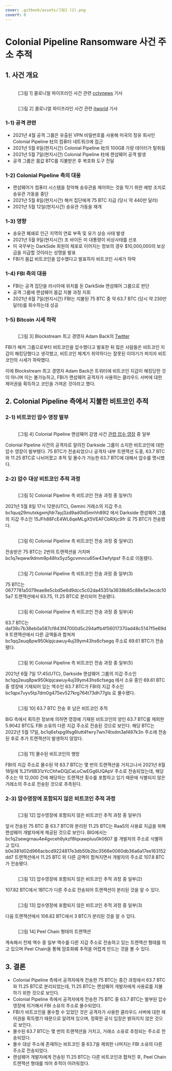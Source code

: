 ```yaml
---
cover: .gitbook/assets/그림1 (2).png
coverY: 0
---
```


# Colonial Pipeline Ransomware 사건 주소 추적

## 1. 사건 개요

<figure><img src=".gitbook/assets/image (14).png" alt=""><figcaption><p>[그림 1] 콜로니얼 파이프라인 사건 관련 <a href="https://www.cctvnews.co.kr/news/articleView.html?idxno=229908">cctvnews</a> 기사</p></figcaption></figure>

<figure><img src=".gitbook/assets/image (4).png" alt=""><figcaption><p>[그림 2] 콜로니얼 파이프라인 사건 관련 <a href="https://www.itworld.co.kr/news/197089">itworld</a> 기사</p></figcaption></figure>



### 1-1) 공격 관련

* 2021년 4월 공격 그룹은 유출된 VPN 비밀번호를 사용해 미국의 정유 회사인 Colonial Pipeline 社의 컴퓨터 네트워크에 접근
* 2021년 5월 6일(현지시간) Colonial Pipeline 社의 100GB 가량 데이터가 탈취됨
* 2021년 5월 7일(현지시간) Colonial Pipeline 社에 랜섬웨어 공격 발생
* 공격 그룹은 몸값 BTC를 지불받은 후 복호화 도구 전달



### 1-2) Colonial Pipeline 측의 대응

* 랜섬웨어가 컴퓨터 시스템을 장악해 송유관을 제어하는 것을 막기 위한 예방 조치로 송유관 가동을 중단
* 2021년 5월 8일(현지시간) 해커 집단에게 75 BTC 지급 (당시 약 440만 달러)
* 2021년 5월 12일(현지시간) 송유관 가동을 재개



### 1-3) 영향

* 송유관 폐쇄로 인근 지역의 연료 부족 및 유가 상승 사태 발생
* 2021년 5월 9일(현지시간) 조 바이든 미 대통령이 비상사태를 선포
* 미 국무부는 DarkSide 회원의 체포로 이어지는 정보의 경우 $10,000,000의 보상금을 지급할 것이라는 성명을 발표
* FBI가 몸값 비트코인을 압수했다고 발표하자 비트코인 시세가 하락



### 1-4) FBI 측의 대응

* FBI는 공격 집단을 러시아에 위치를 둔 DarkSide 랜섬웨어 그룹으로 판단
* 공격 그룹에 랜섬웨어 몸값 지불 과정 지휘
* 2021년 6월 7일(현지시간) FBI는 지불된 75 BTC 중 약 63.7 BTC (당시 약 230만 달러)를 회수하는데 성공



### 1-5) Bitcoin 시세 하락

<figure><img src=".gitbook/assets/image (1).png" alt=""><figcaption><p>[그림 3] Blockstream 최고 경영자 Adam Back의 <a href="https://twitter.com/adam3us/status/1402182785205518337">Twitter</a></p></figcaption></figure>



FBI가 해커 그룹으로부터 비트코인을 압수했다고 발표한 뒤 많은 사람들은 비트코인 지갑이 해킹당했다고 생각했고, 비트코인 체계가 취약하다는 잘못된 이야기가 퍼지자 비트코인의 시세가 하락했다.

이에 Blockstream 최고 경영자 Adam Back은 트위터에 비트코인 지갑이 해킹당한 것이 아니며 이는 불가능하고, FBI가 랜섬웨어 공격자가 사용하는 클라우드 서버에 대한 제어권을 획득하고 코인을 가져온 것이라고 했다.



## 2. Colonial Pipeline 측에서 지불한 비트코인 추적



### 2-1) 비트코인 압수 영장 발부

<figure><img src=".gitbook/assets/image (5).png" alt=""><figcaption><p>[그림 4] Colonial Pipeline 랜섬웨어 감염 사건 <a href="https://www.justice.gov/d9/press-releases/attachments/2021/06/08/darkside_affidavit.pdf">관련 압수 영장</a> 중 일부</p></figcaption></figure>



Colonial Pipeline 사건의 공격자로 알려진 Darkside 그룹이 소지한 비트코인에 대한 압수 영장이 발부됐다. 75 BTC가 전송되었으나 공격자 내부 트랜잭션 도중, 63.7 BTC와 11.25 BTC로 나뉘어졌고 추적 및 몰수가 가능한 63.7 BTC에 대해서 압수를 명시했다.



### 2-2) 압수 대상 비트코인 추적 과정

<figure><img src=".gitbook/assets/image (23).png" alt=""><figcaption><p>[그림 5] Colonial Pipeline 측 비트코인 전송 과정 중 일부(1)</p></figcaption></figure>



2021년 5월 8일 17시 12분(UTC), Gemini 거래소의 지갑 주소 bc1quq29mutxkgxmjfdr7ayj3zd9ad0ld5mrhh89l2 에서 Darkside 랜섬웨어 그룹의 지갑 주소인 15JFh88FcE4WL6qeMLgX5VEAFCbRXjc9fr 로 75 BTC가 전송됐다.



<figure><img src=".gitbook/assets/image (29).png" alt=""><figcaption><p>[그림 6] Colonial Pipeline 측 비트코인 전송 과정 중 일부(2)</p></figcaption></figure>



전송받은 75 BTC는 2번의 트랜잭션을 거치며 bc1q7eqww9dmm9p48hx5yz5gcvmncu65w43wfytpsf 주소로 이동됐다.



<figure><img src=".gitbook/assets/image (59).png" alt=""><figcaption><p>[그림 7] Colonial Pipeline 측 비트코인 전송 과정 중 일부(3)</p></figcaption></figure>



75 BTC는 0677781a5079eae8e5cbd5e6d9dcc5c02da45351a3638b85c88e5e3ecdc105a7 트랜잭션에서 63.75, 11.25 BTC로 분리되어 전송됐다.



<figure><img src=".gitbook/assets/image (9).png" alt=""><figcaption><p>[그림 8] Colonial Pipeline 측 비트코인 전송 과정 중 일부(4)</p></figcaption></figure>



63.7 BTC는 daf38c7b38eb0a587cf843f47000d5c294affb4f56017370ad48c5147f5e69d9 트랜잭션에서 다른 금액들과 합쳐져 bc1qq2euq8pw950klpjcawuy4uj39ym43hs6cfsegq 주소로 69.61 BTC가 전송됐다.



<figure><img src=".gitbook/assets/image (12).png" alt=""><figcaption><p>[그림 9] Colonial Pipeline 측 비트코인 전송 과정 중 일부(5)</p></figcaption></figure>



2021년 6월 7일 17:45(UTC), Darkside 랜섬웨어 그룹의 지갑 주소인 bc1qq2euq8pw950klpjcawuy4uj39ym43hs6cfsegq 에서 소유 중인 69.61 BTC 중 영장에 기재되어 있는 액수인 63.7 BTC가 FBI의 지갑 주소인 bc1qpx7vyv5tp7dm0g475ev527krg764t73dh77gls 로 몰수됐다.



<figure><img src=".gitbook/assets/image (20).png" alt=""><figcaption><p>[그림 10] 63.7 BTC 전송 후 남은 비트코인 추적</p></figcaption></figure>



BIG 측에서 획득한 정보에 의하면 영장에 기재된 비트코인의 양인 63.7 BTC를 제외한 5.9042 BTC도 FBI 소유의 다른 지갑 주소로 전송된 것으로 보인다. 해당 BTC는 2022년 5월 17일, bc1q6sfxpg9lsg6lutt4fwry7wn74txdm3af487k3n 주소에 전송된 후로 추가 트랜잭션이 발생하지 않았다.



<figure><img src=".gitbook/assets/image.png" alt=""><figcaption><p>[그림 11] 몰수된 비트코인의 행방</p></figcaption></figure>



FBI의 지갑 주소로 몰수된 약 63.7 BTC는 몇 번의 트랜잭션을 거치고나서 2021년 8월 18일에 1L21V6B31zYcChfwDQjCaLoCwEGg6UQApV 주소로 전송되었는데, 해당 주소는 약 12,000 건에 해당하는 트랜잭션 횟수를 포함하고 있기 때문에 식별되지 않은 거래소의 주소로 전송된 것으로 추측된다.



### 2-3) 압수영장에 포함되지 않은 비트코인 추적 과정

<figure><img src=".gitbook/assets/image (7).png" alt=""><figcaption><p>[그림 12] 압수영장에 포함되지 않은 비트코인 추적 과정 중 일부(1)</p></figcaption></figure>



앞서 전송된 75 BTC 중 63.7 BTC와 분리된 11.25 BTC는 RaaS의 사용료 지급을 위해 랜섬웨어 개발자에게 제공된 것으로 보인다. BIG에서는 bc1q2sewgrnau4e4gvceh8ykzf8lqxawpluu0k0607 를 개발자의 주소로 식별하고 있다. b0e381d02d966acbcd9224817e3db50b2bc3566e0060db36a6a17ee163152dd7 트랜잭션에서 11.25 BTC 외 다른 금액이 합쳐지면서 개발자의 주소로 107.8 BTC가 전송됐다.



<figure><img src=".gitbook/assets/image (21).png" alt=""><figcaption><p>[그림 12] 압수영장에 포함되지 않은 비트코인 추적 과정 중 일부(2)</p></figcaption></figure>



107.82 BTC에서 1BTC가 다른 주소로 전송되어 트랜잭션이 분리된 것을 알 수 있다.



<figure><img src=".gitbook/assets/image (2).png" alt=""><figcaption><p>[그림 13] 압수영장에 포함되지 않은 비트코인 추적 과정 중 일부(3)</p></figcaption></figure>



다음 트랜잭션에서 106.82 BTC에서 3 BTC가 분리된 것을 알 수 있다.



<figure><img src=".gitbook/assets/image (43).png" alt=""><figcaption><p>[그림 14] Peel Chain 형태의 트랜잭션</p></figcaption></figure>



계속해서 전체 액수 중 일부 액수를 다른 지갑 주소로 전송하고 있는 트랜잭션 형태를 띄고 있으며 Peel Chain을 통해 암호화폐 추적을 어렵게 만드는 것을 볼 수 있다.



## 3. 결론

* Colonial Pipeline 측에서 공격자에게 전송한 75 BTC는 중간 과정에서 63.7 BTC와 11.25 BTC로 분리되었는데, 11.25 BTC는 랜섬웨어 개발자에게 사용료를 지불하기 위한 것으로 보인다.
* Colonial Pipeline 측에서 공격자에게 전송한 75 BTC 중 63.7 BTC는 발부된 압수영장에 의거해서 FBI   소유의 주소로 몰수되었다.
* FBI가 비트코인을 몰수할 수 있었던 것은 공격자가 사용한 클라우드 서버에 대한 제어권을 획득했기 때문으로 알려져 있으며, 정확한 공식 입장은 밝혀지지 않은 것으로 보인다.
* 몰수된 63.7 BTC는 몇 번의 트랜잭션을 거치고, 거래소 소유로 추정되는 주소로 전송되었다.
* 몰수 대상 주소에 존재하는 비트코인 중 63.7을 제외한 나머지는 FBI 소유의 다른 주소로 전송되었다.
* 랜섬웨어 개발자에게 전송된 11.25 BTC는 다른 비트코인과 합쳐진 후, Peel Chain 트랜잭션 형태를 띄어 추적이 어려워졌다.

